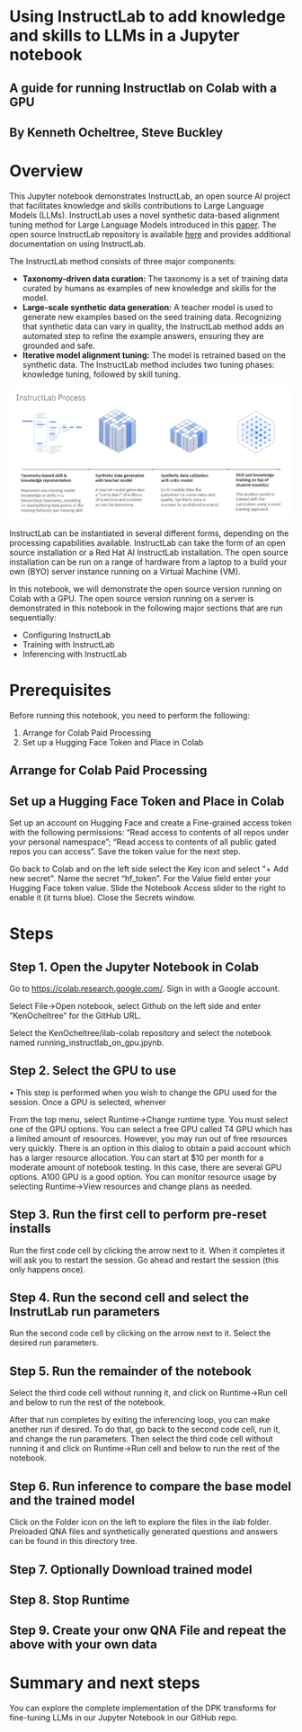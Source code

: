 # Using InstructLab to add knowledge and skills to LLMs in a Jupyter notebook
## A guide for running Instructlab on Colab with a GPU
## By Kenneth Ocheltree, Steve Buckley

# Overview
This Jupyter notebook demonstrates InstructLab, an open source AI project that facilitates knowledge and skills contributions to Large Language Models (LLMs). InstructLab uses a novel synthetic data-based alignment tuning method for Large Language Models introduced in this [paper](https://arxiv.org/abs/2403.01081). The open source InstructLab repository is available [here](https://github.com/instructlab/instructlab) and provides additional documentation on using InstructLab.

The InstructLab method consists of three major components:
* **Taxonomy-driven data curation:**  The taxonomy is a set of training data curated by humans as examples of new knowledge and skills for the model.
* **Large-scale synthetic data generation:** A teacher model is used to generate new examples based on the seed training data. Recognizing that synthetic data can vary in quality, the InstructLab method adds an automated step to refine the example answers, ensuring they are grounded and safe.
* **Iterative model alignment tuning:** The model is retrained based on the synthetic data. The InstructLab method includes two tuning phases: knowledge tuning, followed by skill tuning.

<img src="https://github.com/KenOcheltree/ilab-colab/blob/main/data/images/Flow.png?raw=1" width="800">

InstructLab  can be instantiated in several different forms, depending on the processing capabilities available. InstructLab can take the form of an open source installation or a Red Hat AI InstructLab installation. The open source installation can be run on a range of hardware from a laptop to a build your own (BYO) server instance running on a Virtual Machine (VM).

In this notebook, we will demonstrate the open source version running on Colab with a GPU. The open source version running on a server is demonstrated in this notebook in the following major sections that are run sequentially:
* Configuring InstructLab
* Training with InstructLab
* Inferencing with InstructLab

# Prerequisites

Before running this notebook, you need to perform the following:
1. Arrange for Colab Paid Processing
1. Set up a Hugging Face Token and Place in Colab

## Arrange for Colab Paid Processing


## Set up a Hugging Face Token and Place in Colab
Set up an account on Hugging Face and create a Fine-grained access token with the following permissions: “Read access to contents of all repos under your personal namespace”; “Read access to contents of all public gated repos you can access”. Save the token value for the next step. 

Go back to Colab and on the left side select the Key icon and select "+ Add new secret". Name the secret “hf_token”. For the Value field enter your Hugging Face token value. Slide the Notebook Access slider to the right to enable it (it turns blue). Close the Secrets window.

# Steps

## Step 1. Open the Jupyter Notebook in Colab

Go to https://colab.research.google.com/.
Sign in with a Google account.

Select File->Open notebook, select Github on the left side and enter “KenOcheltree” for the GitHub URL.

Select the KenOcheltree/ilab-colab repository and select the notebook named running_instructlab_on_gpu.jpynb.


## Step 2. Select the GPU to use
•	This step is performed when you wish to change the GPU used for the session. Once a GPU is selected, whenver  

From the top menu, select Runtime->Change runtime type. You must select one of the GPU options. You can select a free GPU called T4 GPU which has a limited amount of resources. However, you may run out of free resources very quickly. There is an option in this dialog to obtain a paid account which has a larger resource allocation. You can start at $10 per month for a moderate amount of notebook testing. In this case, there are several GPU options. A100 GPU is a good option. You can monitor resource usage by selecting Runtime->View resources and change plans as needed.

## Step 3. Run the first cell to perform pre-reset installs 
Run the first code cell by clicking the arrow next to it. When it completes it will ask you to restart the session. Go ahead and restart the session (this only happens once).

## Step 4. Run the second cell and select the InstrutLab run parameters

Run the second code cell by clicking on the arrow next to it. Select the desired run parameters.


## Step 5. Run the remainder of the notebook

Select the third code cell without running it, and click on Runtime->Run cell and below to run the rest of the notebook.

After that run completes by exiting the inferencing loop, you can make another run if desired. To do that, go back to the second code cell, run it, and change the run parameters. Then select the third code cell without running it and click on Runtime->Run cell and below to run the rest of the notebook.


## Step 6. Run inference to compare the base model and the trained model

Click on the Folder icon on the left to explore the files in the ilab folder. Preloaded QNA files and synthetically generated questions and answers can be found in this directory tree.

## Step 7. Optionally Download trained model

## Step 8. Stop Runtime

## Step 9. Create your onw QNA File and repeat the above with your own data

# Summary and next steps

You can explore the complete implementation of the DPK transforms for fine-tuning LLMs in our Jupyter Notebook in our GitHub repo.